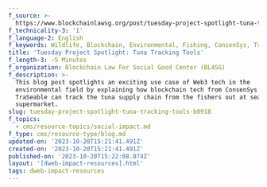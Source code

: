 ```yaml
---
f_source: >-
  https://www.blockchainlawsg.org/post/tuesday-project-spotlight-tuna-tracking-tools
f_technicality-3: '1'
f_language-2: English
f_keywords: Wildlife, Blockchain, Environmental, Fishing, ConsenSys, TraSeable
title: 'Tuesday Project Spotlight: Tuna Tracking Tools'
f_length-3: ~5 Minutes
f_organization: Blockchain Law For Social Good Center (BL4SG)
f_description: >-
  This blog post spotlights an exciting use case of Web3 tech in the
  environmental field by explaining how blockchain tech from ConsenSys and
  TraSeable can track the tuna supply chain from the fishers out at sea to the
  supermarket.
slug: tuesday-project-spotlight-tuna-tracking-tools-b0918
f_topics:
  - cms/resource-topics/social-impact.md
f_type: cms/resource-type/blog.md
updated-on: '2023-10-20T15:21:41.491Z'
created-on: '2023-10-20T15:21:41.491Z'
published-on: '2023-10-20T15:22:08.074Z'
layout: '[dweb-impact-resources].html'
tags: dweb-impact-resources
---
```



